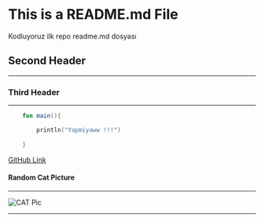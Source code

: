 # This is a README.md File
Kodluyoruz ilk repo readme.md dosyası
## Second Header
***
### Third Header
---

```kotlin 
    fun main(){

        println("Yapmiyaww !!!")
    
    }
````


[GitHub Link](https://github.com/yusufSj)

#### Random Cat Picture
---
![CAT Pic](https://img-9gag-fun.9cache.com/photo/a3Q5VW5_460s.jpg)

---